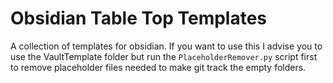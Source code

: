 # Obsidian Table Top Templates

A collection of templates for obsidian. If you want to use this I advise you to use the VaultTemplate folder but run the `PlaceholderRemover.py` script first to remove placeholder files needed to make git track the empty folders.